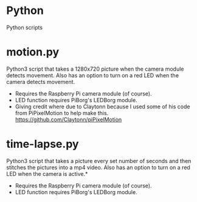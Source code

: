 # Python
Python scripts

# motion.py
Python3 script that takes a 1280x720 picture when the camera module detects movement. Also has an option to turn on a red LED when the camera detects movement.
- Requires the Raspberry Pi camera module (of course).
- LED function requires PiBorg's LEDBorg module.
- Giving credit where due to Claytonn because I used some of his code from PiPixelMotion to help make this. https://github.com/Claytonn/piPixelMotion

# time-lapse.py
Python3 script that takes a picture every set number of seconds and then stitches the pictures into a mp4 video. Also has an option to turn on a red LED when the camera is active.*
- Requires the Raspberry Pi camera module (of course).
- LED function requires PiBorg's LEDBorg module.
